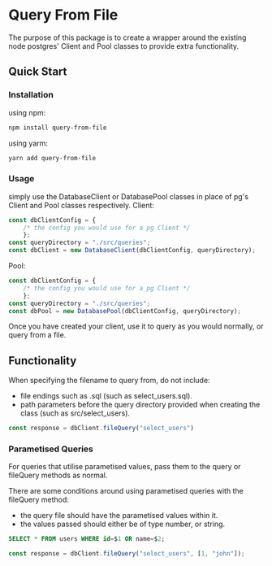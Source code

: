 # Query From File

The purpose of this package is to create a wrapper around the existing node postgres' Client and Pool classes to provide extra functionality.

## Quick Start

### Installation

using npm:
```BASH
npm install query-from-file
```

using yarm:
```BASH
yarn add query-from-file
```

### Usage

simply use the DatabaseClient or DatabasePool classes in place of pg's Client and Pool classes respectively.
Client:
```JavaScript
const dbClientConfig = {
    /* the config you would use for a pg Client */
    };
const queryDirectory = "./src/queries";
const dbClient = new DatabaseClient(dbClientConfig, queryDirectory);
```
Pool:
```JavaScript
const dbClientConfig = {
    /* the config you would use for a pg Client */
    };
const queryDirectory = "./src/queries";
const dbPool = new DatabasePool(dbClientConfig, queryDirectory);
```

Once you have created your client, use it to query as you would normally, or query from a file.


## Functionality
When specifying the filename to query from, do not include:
- file endings such as .sql (such as select_users.sql).
- path parameters before the query directory provided when creating the class (such as src/select_users).

```JavaScript
const response = dbClient.fileQuery("select_users")
```

### Parametised Queries
For queries that utilise parametised values, pass them to the query or fileQuery methods as normal.

There are some conditions around using parametised queries with the fileQuery method:
- the query file should have the parametised values within it.
- the values passed should either be of type number, or string.

```SQL
SELECT * FROM users WHERE id=$1 OR name=$2;
```

```JavaScript
const response = dbClient.fileQuery("select_users", [1, "john"]);
```